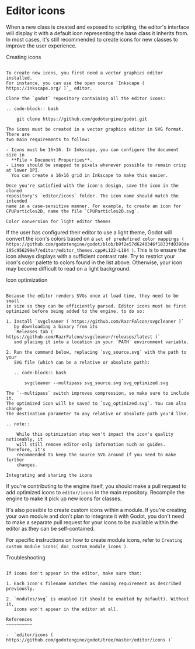 

Editor icons
============

When a new class is created and exposed to scripting, the editor's interface
will display it with a default icon representing the base class it inherits
from. In most cases, it's still recommended to create icons for new classes to
improve the user experience.

Creating icons
~~~~~~~~~~~~~~

To create new icons, you first need a vector graphics editor installed.
For instance, you can use the open source `Inkscape ( https://inkscape.org/ )`_ editor.

Clone the `godot` repository containing all the editor icons:

.. code-block:: bash

    git clone https://github.com/godotengine/godot.git

The icons must be created in a vector graphics editor in SVG format. There are
two main requirements to follow:

- Icons must be 16×16. In Inkscape, you can configure the document size in
  **File > Document Properties**.
- Lines should be snapped to pixels whenever possible to remain crisp at lower DPI.
  You can create a 16×16 grid in Inkscape to make this easier.

Once you're satisfied with the icon's design, save the icon in the cloned
repository's `editor/icons` folder. The icon name should match the intended
name in a case-sensitive manner. For example, to create an icon for
CPUParticles2D, name the file `CPUParticles2D.svg`.

Color conversion for light editor themes
~~~~~~~~~~~~~~~~~~~~~~~~~~~~~~~~~~~~~~~~

If the user has configured their editor to use a light theme, Godot will
convert the icon's colors based on a
`set of predefined color mappings ( https://github.com/godotengine/godot/blob/b9f2e57d6240346f1833fd0390de195c956299e7/editor/editor_themes.cpp#L122-L184 )`.
This is to ensure the icon always displays with a sufficient contrast rate.
Try to restrict your icon's color palette to colors found in the list above.
Otherwise, your icon may become difficult to read on a light background.

Icon optimization
~~~~~~~~~~~~~~~~~

Because the editor renders SVGs once at load time, they need to be small
in size so they can be efficiently parsed. Editor icons must be first
optimized before being added to the engine, to do so:

1. Install `svgcleaner ( https://github.com/RazrFalcon/svgcleaner )`
   by downloading a binary from its
   `Releases tab ( https://github.com/RazrFalcon/svgcleaner/releases/latest )`
   and placing it into a location in your `PATH` environment variable.

2. Run the command below, replacing `svg_source.svg` with the path to your
   SVG file (which can be a relative or absolute path):

   .. code-block:: bash

       svgcleaner --multipass svg_source.svg svg_optimized.svg

The `--multipass` switch improves compression, so make sure to include it.
The optimized icon will be saved to `svg_optimized.svg`. You can also change
the destination parameter to any relative or absolute path you'd like.

.. note::

    While this optimization step won't impact the icon's quality noticeably, it
    will still remove editor-only information such as guides. Therefore, it's
    recommended to keep the source SVG around if you need to make further
    changes.

Integrating and sharing the icons
~~~~~~~~~~~~~~~~~~~~~~~~~~~~~~~~~

If you're contributing to the engine itself, you should make a pull request to
add optimized icons to `editor/icons` in the main repository. Recompile the
engine to make it pick up new icons for classes.

It's also possible to create custom icons within a module. If you're creating
your own module and don't plan to integrate it with Godot, you don't need to
make a separate pull request for your icons to be available within the editor
as they can be self-contained.

For specific instructions on how to create module icons, refer to
`Creating custom module icons( doc_custom_module_icons )`.

Troubleshooting
~~~~~~~~~~~~~~~

If icons don't appear in the editor, make sure that:

1. Each icon's filename matches the naming requirement as described previously.

2. `modules/svg` is enabled (it should be enabled by default). Without it,
   icons won't appear in the editor at all.

References
~~~~~~~~~~

-  `editor/icons ( https://github.com/godotengine/godot/tree/master/editor/icons )`
